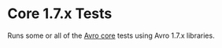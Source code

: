 Core 1.7.x Tests
==============================================================================

Runs some or all of the [Avro core](../core/readme.md) tests using Avro 1.7.x libraries.
